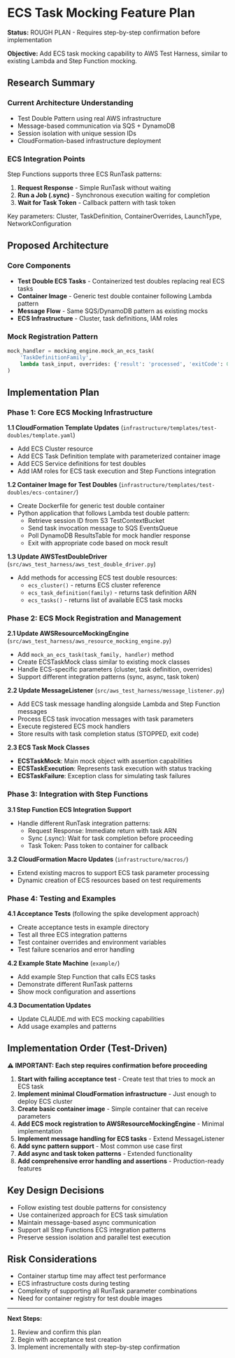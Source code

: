 # ECS Task Mocking Feature Plan

**Status:** ROUGH PLAN - Requires step-by-step confirmation before implementation

**Objective:** Add ECS task mocking capability to AWS Test Harness, similar to existing Lambda and Step Function mocking.

## Research Summary

### Current Architecture Understanding
- Test Double Pattern using real AWS infrastructure
- Message-based communication via SQS + DynamoDB
- Session isolation with unique session IDs
- CloudFormation-based infrastructure deployment

### ECS Integration Points
Step Functions supports three ECS RunTask patterns:
1. **Request Response** - Simple RunTask without waiting
2. **Run a Job (.sync)** - Synchronous execution waiting for completion
3. **Wait for Task Token** - Callback pattern with task token

Key parameters: Cluster, TaskDefinition, ContainerOverrides, LaunchType, NetworkConfiguration

## Proposed Architecture

### Core Components
- **Test Double ECS Tasks** - Containerized test doubles replacing real ECS tasks
- **Container Image** - Generic test double container following Lambda pattern
- **Message Flow** - Same SQS/DynamoDB pattern as existing mocks
- **ECS Infrastructure** - Cluster, task definitions, IAM roles

### Mock Registration Pattern
```python
mock_handler = mocking_engine.mock_an_ecs_task(
    'TaskDefinitionFamily', 
    lambda task_input, overrides: {'result': 'processed', 'exitCode': 0}
)
```

## Implementation Plan

### Phase 1: Core ECS Mocking Infrastructure

**1.1 CloudFormation Template Updates** (`infrastructure/templates/test-doubles/template.yaml`)
- Add ECS Cluster resource
- Add ECS Task Definition template with parameterized container image
- Add ECS Service definitions for test doubles
- Add IAM roles for ECS task execution and Step Functions integration

**1.2 Container Image for Test Doubles** (`infrastructure/templates/test-doubles/ecs-container/`)
- Create Dockerfile for generic test double container
- Python application that follows Lambda test double pattern:
  - Retrieve session ID from S3 TestContextBucket
  - Send task invocation message to SQS EventsQueue
  - Poll DynamoDB ResultsTable for mock handler response
  - Exit with appropriate code based on mock result

**1.3 Update AWSTestDoubleDriver** (`src/aws_test_harness/aws_test_double_driver.py`)
- Add methods for accessing ECS test double resources:
  - `ecs_cluster()` - returns ECS cluster reference
  - `ecs_task_definition(family)` - returns task definition ARN
  - `ecs_tasks()` - returns list of available ECS task mocks

### Phase 2: ECS Mock Registration and Management

**2.1 Update AWSResourceMockingEngine** (`src/aws_test_harness/aws_resource_mocking_engine.py`)
- Add `mock_an_ecs_task(task_family, handler)` method
- Create ECSTaskMock class similar to existing mock classes
- Handle ECS-specific parameters (cluster, task definition, overrides)
- Support different integration patterns (sync, async, task token)

**2.2 Update MessageListener** (`src/aws_test_harness/message_listener.py`)
- Add ECS task message handling alongside Lambda and Step Function messages
- Process ECS task invocation messages with task parameters
- Execute registered ECS mock handlers
- Store results with task completion status (STOPPED, exit code)

**2.3 ECS Task Mock Classes**
- **ECSTaskMock**: Main mock object with assertion capabilities
- **ECSTaskExecution**: Represents task execution with status tracking
- **ECSTaskFailure**: Exception class for simulating task failures

### Phase 3: Integration with Step Functions

**3.1 Step Function ECS Integration Support**
- Handle different RunTask integration patterns:
  - Request Response: Immediate return with task ARN
  - Sync (.sync): Wait for task completion before proceeding
  - Task Token: Pass token to container for callback

**3.2 CloudFormation Macro Updates** (`infrastructure/macros/`)
- Extend existing macros to support ECS task parameter processing
- Dynamic creation of ECS resources based on test requirements

### Phase 4: Testing and Examples

**4.1 Acceptance Tests** (following the spike development approach)
- Create acceptance tests in example directory
- Test all three ECS integration patterns
- Test container overrides and environment variables
- Test failure scenarios and error handling

**4.2 Example State Machine** (`example/`)
- Add example Step Function that calls ECS tasks
- Demonstrate different RunTask patterns
- Show mock configuration and assertions

**4.3 Documentation Updates**
- Update CLAUDE.md with ECS mocking capabilities
- Add usage examples and patterns

## Implementation Order (Test-Driven)

**⚠️ IMPORTANT: Each step requires confirmation before proceeding**

1. **Start with failing acceptance test** - Create test that tries to mock an ECS task
2. **Implement minimal CloudFormation infrastructure** - Just enough to deploy ECS cluster
3. **Create basic container image** - Simple container that can receive parameters
4. **Add ECS mock registration to AWSResourceMockingEngine** - Minimal implementation
5. **Implement message handling for ECS tasks** - Extend MessageListener
6. **Add sync pattern support** - Most common use case first
7. **Add async and task token patterns** - Extended functionality
8. **Add comprehensive error handling and assertions** - Production-ready features

## Key Design Decisions

- Follow existing test double patterns for consistency
- Use containerized approach for ECS task simulation
- Maintain message-based async communication
- Support all Step Functions ECS integration patterns
- Preserve session isolation and parallel test execution

## Risk Considerations

- Container startup time may affect test performance
- ECS infrastructure costs during testing
- Complexity of supporting all RunTask parameter combinations
- Need for container registry for test double images

---

**Next Steps:** 
1. Review and confirm this plan
2. Begin with acceptance test creation
3. Implement incrementally with step-by-step confirmation